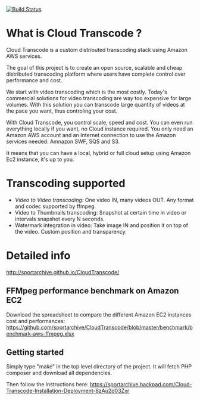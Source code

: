 [![Build Status](https://travis-ci.org/sportarchive/CloudTranscode.svg?branch=master)](https://travis-ci.org/sportarchive/CloudTranscode)

# What is Cloud Transcode ?
Cloud Transcode is a custom distributed transcoding stack using Amazon AWS services.

The goal of this project is to create an open source, scalable and cheap
distributed transcoding platform where users have complete control over
performance and cost. 

We start with video transcoding which is the most costly. Today's commercial solutions for video transcoding are way
too expensive for large volumes. With this solution you can transcode large quantity of videos at the pace you want, thus controling your cost. 

With Cloud Transcode, you control scale, speed and cost. You
can even run everything locally if you want, no Cloud instance required. You
only need an Amazon AWS account and an Internet connection to use the Amazon
services needed: Amnazon SWF, SQS and S3. 

It means that you can have a local, hybrid or full cloud setup using Amazon Ec2
instance, it's up to you.

# Transcoding supported

- *Video to Video transcoding*: One video IN, many videos OUT. Any format and codec supported by ffmpeg.
- Video to Thumbnails transcoding: Snapshot at certain time in video or intervals snapshot every N seconds.
- Watermark integration in video: Take image IN and position it on top of the video. Custom position and transparency.

# Detailed info 
http://sportarchive.github.io/CloudTranscode/

## FFMpeg performance benchmark on Amazon EC2

Download the spreadsheet to compare the different Amazon EC2 instances cost and performances:
https://github.com/sportarchive/CloudTranscode/blob/master/benchmark/benchmark-aws-ffmpeg.xlsx

## Getting started

Simply type "make" in the top level directory of the project. It will fetch PHP
composer and download all dependencies.

Then follow the instructions here: https://sportarchive.hackpad.com/Cloud-Transcode-Installation-Deployment-8zAu2d03Zxr


